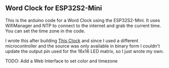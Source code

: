 ## Word Clock for ESP32S2-Mini

This is the arduino code for a Word Clock using the ESP32S2-Mini.  It uses WifiManager and NTP to connect to the internet and grab the current time.  You can set the time zone in the code.

I wrote this after building [This Clock](https://www.printables.com/model/350568-wordclock-16x8-led-matrix-2023-v1) and since I used a different microcontroller and the source was only available in binary form I couldn't update the output pin used for the 16x16 LED matrix, so I just wrote my own.  

TODO: Add a Web Interface to set color and timezone
